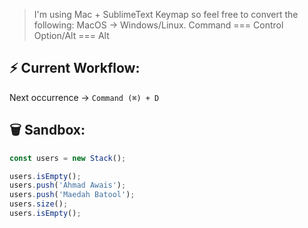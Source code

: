 > I'm using Mac + SublimeText Keymap so feel free to convert the following:
> MacOS         →     Windows/Linux.
> Command      ===    Control
> Option/Alt   ===    Alt


## ⚡ Current Workflow:

Next occurrence     →     `Command (⌘) + D`


## 🗑 Sandbox:

```js
const users = new Stack();

users.isEmpty();
users.push('Ahmad Awais');
users.push('Maedah Batool');
users.size();
users.isEmpty();
```
